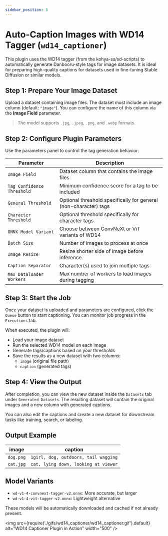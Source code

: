 ```yaml
---
sidebar_position: 8
---
```


# Auto-Caption Images with WD14 Tagger (`wd14_captioner`)

This plugin uses the WD14 tagger (from the kohya-ss/sd-scripts) to automatically generate Danbooru-style tags for image datasets. It is ideal for preparing high-quality captions for datasets used in fine-tuning Stable Diffusion or similar models.

## Step 1: Prepare Your Image Dataset

Upload a dataset containing image files. The dataset must include an image column (default: `"image"`). You can configure the name of this column via the **Image Field** parameter.

> The model supports `.jpg`, `.jpeg`, `.png`, and `.webp` formats.

## Step 2: Configure Plugin Parameters

Use the parameters panel to control the tag generation behavior:

| Parameter | Description |
|----------|-------------|
| `Image Field` | Dataset column that contains the image files |
| `Tag Confidence Threshold` | Minimum confidence score for a tag to be included |
| `General Threshold` | Optional threshold specifically for general (non-character) tags |
| `Character Threshold` | Optional threshold specifically for character tags |
| `ONNX Model Variant` | Choose between ConvNeXt or ViT variants of WD14 |
| `Batch Size` | Number of images to process at once |
| `Image Resize` | Resize shorter side of image before inference |
| `Caption Separator` | Character(s) used to join multiple tags |
| `Max Dataloader Workers` | Max number of workers to load images during tagging |

## Step 3: Start the Job

Once your dataset is uploaded and parameters are configured, click the `Queue` button to start captioning. You can monitor job progress in the `Executions` tab.

When executed, the plugin will:

- Load your image dataset
- Run the selected WD14 model on each image
- Generate tags/captions based on your thresholds
- Save the results as a new dataset with two columns:
  - `image` (original file path)
  - `caption` (generated tags)

## Step 4: View the Output

After completion, you can view the new dataset inside the `Datasets` tab under `Generated Datasets`. The resulting dataset will contain the original images and a new column with generated captions.

You can also edit the captions and create a new dataset for downstream tasks like training, search, or labeling.

## Output Example

| image | caption |
|-------|---------|
| `dog.png` | `1girl, dog, outdoors, tail wagging` |
| `cat.jpg` | `cat, lying down, looking at viewer` |

## Model Variants

- `wd-v1-4-convnext-tagger-v2.onnx`: More accurate, but larger
- `wd-v1-4-vit-tagger-v2.onnx`: Lightweight alternative

These models will be automatically downloaded and cached if not already present.

<img src={require('./gifs/wd14_captioner/wd14_captioner.gif').default} alt="WD14 Captioner Plugin in Action" width="500" />